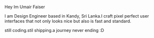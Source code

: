 Hey Im Umair Faiser

I am Design Engineer based in Kandy, Sri Lanka.I craft pixel perfect user interfaces that not only looks nice but also is fast and standard.

still coding.stil shipping.a journey never ending :D
